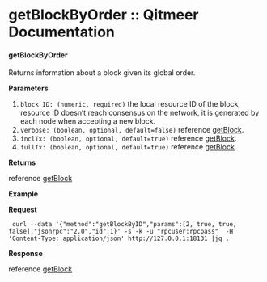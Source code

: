 # getBlockByOrder :: Qitmeer Documentation

#### getBlockByOrder <a href="#getblockbyorder" id="getblockbyorder"></a>

Returns information about a block given its global order.

**Parameters**

1. `block ID: (numeric, required)` the local resource ID of the block, resource ID doesn’t reach consensus on the network, it is generated by each node when accepting a new block.
2. `verbose: (boolean, optional, default=false)` reference [getBlock](https://github.com/objemmanuel/docs/blob/master/qitmeer-json-rpc/broken-reference/README.md).
3. `inclTx: (boolean, optional, default=true)` reference [getBlock](https://github.com/objemmanuel/docs/blob/master/qitmeer-json-rpc/broken-reference/README.md).
4. `fullTx: (boolean, optional, default=true)` reference [getBlock](https://github.com/objemmanuel/docs/blob/master/qitmeer-json-rpc/broken-reference/README.md).

**Returns**

reference [getBlock](https://github.com/objemmanuel/docs/blob/master/qitmeer-json-rpc/broken-reference/README.md)

**Example**

**Request**

```
 curl --data '{"method":"getBlockByID","params":[2, true, true, false],"jsonrpc":"2.0","id":1}' -s -k -u "rpcuser:rpcpass"  -H 'Content-Type: application/json' http://127.0.0.1:18131 |jq .
```

**Response**

reference [getBlock](https://github.com/objemmanuel/docs/blob/master/qitmeer-json-rpc/broken-reference/README.md)
